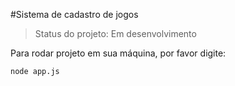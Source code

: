 #Sistema de cadastro de jogos

>Status do projeto: Em desenvolvimento

Para rodar projeto em sua máquina, por favor digite:

```
node app.js
```
